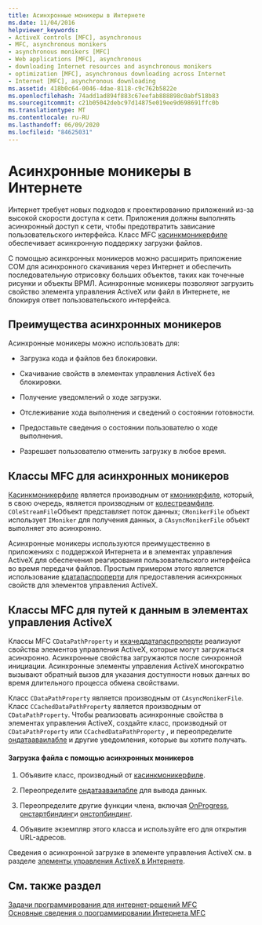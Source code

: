 ```yaml
---
title: Асинхронные моникеры в Интернете
ms.date: 11/04/2016
helpviewer_keywords:
- ActiveX controls [MFC], asynchronous
- MFC, asynchronous monikers
- asynchronous monikers [MFC]
- Web applications [MFC], asynchronous
- downloading Internet resources and asynchronous monikers
- optimization [MFC], asynchronous downloading across Internet
- Internet [MFC], asynchronous downloading
ms.assetid: 418b0c64-0046-4dae-8118-c9c762b5822e
ms.openlocfilehash: 74add1ad894f883c67eefab888898c0abf518b83
ms.sourcegitcommit: c21b05042debc97d14875e019ee9d698691ffc0b
ms.translationtype: MT
ms.contentlocale: ru-RU
ms.lasthandoff: 06/09/2020
ms.locfileid: "84625031"
---
```

# <a name="asynchronous-monikers-on-the-internet"></a>Асинхронные моникеры в Интернете

Интернет требует новых подходов к проектированию приложений из-за высокой скорости доступа к сети. Приложения должны выполнять асинхронный доступ к сети, чтобы предотвратить зависание пользовательского интерфейса. Класс MFC [касинкмоникерфиле](reference/casyncmonikerfile-class.md) обеспечивает асинхронную поддержку загрузки файлов.

С помощью асинхронных моникеров можно расширить приложение COM для асинхронного скачивания через Интернет и обеспечить последовательную отрисовку больших объектов, таких как точечные рисунки и объекты ВРМЛ. Асинхронные моникеры позволяют загрузить свойство элемента управления ActiveX или файл в Интернете, не блокируя ответ пользовательского интерфейса.

## <a name="advantages-of-asynchronous-monikers"></a>Преимущества асинхронных моникеров

Асинхронные моникеры можно использовать для:

- Загрузка кода и файлов без блокировки.

- Скачивание свойств в элементах управления ActiveX без блокировки.

- Получение уведомлений о ходе загрузки.

- Отслеживание хода выполнения и сведений о состоянии готовности.

- Предоставьте сведения о состоянии пользователю о ходе выполнения.

- Разрешает пользователю отменить загрузку в любое время.

## <a name="mfc-classes-for-asynchronous-monikers"></a>Классы MFC для асинхронных моникеров

[Касинкмоникерфиле](reference/casyncmonikerfile-class.md) является производным от [кмоникерфиле](reference/cmonikerfile-class.md), который, в свою очередь, является производным от [колестреамфиле](reference/colestreamfile-class.md). `COleStreamFile`Объект представляет поток данных; `CMonikerFile` объект использует `IMoniker` для получения данных, а `CAsyncMonikerFile` объект выполняет это асинхронно.

Асинхронные моникеры используются преимущественно в приложениях с поддержкой Интернета и в элементах управления ActiveX для обеспечения реагирования пользовательского интерфейса во время передачи файлов. Простым примером этого является использование [кдатапаспроперти](reference/cdatapathproperty-class.md) для предоставления асинхронных свойств для элементов управления ActiveX.

## <a name="mfc-classes-for-data-paths-in-activex-controls"></a>Классы MFC для путей к данным в элементах управления ActiveX

Классы MFC `CDataPathProperty` и [ккачеддатапаспроперти](reference/ccacheddatapathproperty-class.md) реализуют свойства элементов управления ActiveX, которые могут загружаться асинхронно. Асинхронные свойства загружаются после синхронной инициации. Асинхронные элементы управления ActiveX многократно вызывают обратный вызов для указания доступности новых данных во время длительного процесса обмена свойствами.

Класс `CDataPathProperty` является производным от `CAsyncMonikerFile`. Класс `CCachedDataPathProperty` является производным от `CDataPathProperty`. Чтобы реализовать асинхронные свойства в элементах управления ActiveX, создайте класс, производный от `CDataPathProperty` или `CCachedDataPathProperty` , и переопределите [ондатааваилабле](reference/casyncmonikerfile-class.md#ondataavailable) и другие уведомления, которые вы хотите получать.

#### <a name="to-download-a-file-using-asynchronous-monikers"></a>Загрузка файла с помощью асинхронных моникеров

1. Объявите класс, производный от [касинкмоникерфиле](reference/casyncmonikerfile-class.md).

1. Переопределите [ондатааваилабле](reference/casyncmonikerfile-class.md#ondataavailable) для вывода данных.

1. Переопределите другие функции члена, включая [OnProgress](reference/casyncmonikerfile-class.md#onprogress), [онстартбиндинг](reference/casyncmonikerfile-class.md#onstartbinding)и [онстопбиндинг](reference/casyncmonikerfile-class.md#onstopbinding).

1. Объявите экземпляр этого класса и используйте его для открытия URL-адресов.

Сведения о асинхронной загрузке в элементе управления ActiveX см. в разделе [элементы управления ActiveX в Интернете](activex-controls-on-the-internet.md).

## <a name="see-also"></a>См. также раздел

[Задачи программирования для интернет-решений MFC](mfc-internet-programming-tasks.md)<br/>
[Основные сведения о программировании Интернета MFC](mfc-internet-programming-basics.md)
